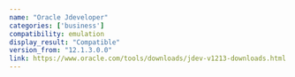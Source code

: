 ```yaml
---
name: "Oracle Jdeveloper"
categories: ['business']
compatibility: emulation
display_result: "Compatible"
version_from: "12.1.3.0.0"
link: https://www.oracle.com/tools/downloads/jdev-v1213-downloads.html
---
```

